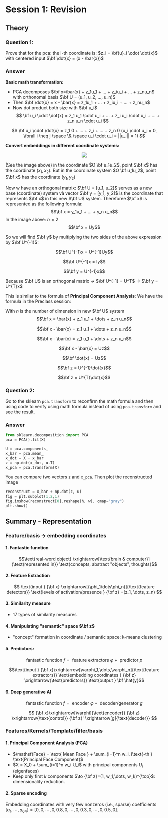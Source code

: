 # Session 1: Revision

## **Theory**
### **Question 1:**
Prove that for the pca: the i-th coordinate is: $z_i = \bf{u}_i \cdot \dot{x}$ with centered input $\bf \dot{x} = (x - \bar{x})$

### **Answer**
**Basic math transformation:**
- PCA decomposes $\bf x=\bar{x} + z_1u_1 + ... + z_iu_i + ... + z_nu_n$ with orthonomal basis $\bf U = (u_1, u_2, ..., u_n)$
- Then $\bf \dot{x} = x - \bar{x} = z_1u_1 + ... + z_iu_i + ... + z_nu_n$
- Now dot product both size with $\bf u_i$
$$
\bf u_i \cdot \dot{x} = z_1 u_1 \cdot u_i  + ... + z_i u_i \cdot u_i + ... + z_n u_n \cdot u_i
$$

$$
\bf u_i \cdot \dot{x} = z_1 0  + ... + z_i + ... + z_n 0 (u_i \cdot u_j = 0, \forall i \neq j \space \& \space u_i \cdot u_i = ||u_i|| = 1)
$$

**Convert embeddings in different coordinate systems:**
<center><img src=https://hackmd.io/_uploads/SyYCLYwdn.png></center>

(See the image above) in the coordinate $O \bf e_1e_2$, point $\bf x$ has the coordinate $(x_1, x_2)$. But in the coordinate system $O \bf u_1u_2$, point $\bf x$ has the coordinate $(y_1, y_2)$

Now w have an orthogonal matrix: $\bf U = [u_1, u_2]$ serves as a new base (coordinate) system và vector $\bf y = [y_1, y_2]$ is the coordinate that represents $\bf x$ in this new $\bf U$ system.
Thereforee $\bf x$ is represented as the following formula:
$$\bf x = y_1u_1 + ... + y_n u_n$$ In the image above: $n = 2$
$$\bf x = Uy$$

So we will find $\bf y$ by multiplying the two sides of the above expression by $\bf U^{-1}$:

$$\bf U^{-1}x = U^{-1}Uy$$

$$\bf U^{-1}x = Iy$$

$$\bf y = U^{-1}x$$


Because $\bf U$ is an orthogonal matrix $\rightarrow$ $\bf U^{-1} = U^T$ $\rightarrow$ $\bf y = U^{T}x$


This is similar to the formula of **Principal Component Analysis**:
We have the formula in the Preclass session:

With $n$ is the number of dimension in new $\bf U$ system
$$\bf x = \bar{x} + z_1 u_1 + \dots + z_n u_n$$

$$\bf x - \bar{x} = z_1 u_1 + \dots + z_n u_n$$

$$\bf x - \bar{x} = z_1 u_1 + \dots + z_n u_n$$

$$\bf x - \bar{x} = Uz$$

$$\bf \dot{x} = Uz$$

$$\bf z = U^{-1}\dot{x}$$

$$\bf z = U^{T}\dot{x}$$


### **Question 2:**
Go to the sklearn `pca.transform` to reconfirm the math formula and then using code to verify using math formula instead of using `pca.transform` and see the result.

### **Answer**
```python
from sklearn.decomposition import PCA
pca = PCA().fit(X)

U = pca.components_
x_bar = pca.mean_
x_dot = X - x_bar
z = np.dot(x_dot, u.T)
x_pca = pca.transform(X)
```
You can compare two vectors `z` and `x_pca`. Then plot the reconstructed image
```python
reconstruct = x_bar + np.dot(z, u)
fig = plt.subplot(1,2,1)
fig.imshow(reconstruct[0].reshape(h, w), cmap="gray")
plt.show()
```

## **Summary - Representation**
### **Feature/basis $\rightarrow$ embedding coordinates**
#### 1. Fantastic function 
$$\text{real-word object} \xrightarrow[\text{brain & computer}]{\text{represented in}} \text{concepts, abstract "objects", thoughts}$$

#### 2. Feature Extraction
$$
\text{input } {\bf x} \xrightarrow[(\phi_1\dots\phi_n)]{\text{feature detectors}} \text{levels of activation/presence } {\bf z} =(z_1, \dots, z_n)
$$
#### 3. Similarity measure
- 17 types of similarity measures
#### 4. Manipulating "semantic" space $\bf z$
- "concept" formation in coordinate / semantic space: k-means clustering

#### 5. Predictors:
$$\text{fantastic function } f = \text{ feature extractors } \varphi + \text{ predictor } p$$

$$\text{input } {\bf x}\xrightarrow[\varphi_1,\dots,\varphi_n]{\text{feature extractors}} \text{embedding coordinates } {\bf z} \xrightarrow{\text{predictors}} \text{output } \bf \hat{y}$$ 


#### 6. Deep generative AI
$$\text{fantastic function } f = \text{ encoder } \varphi + \text{ decoder/generator } g$$

$$
{\bf x}\xrightarrow[\varphi]{\text{encoder}} {\bf z} \xrightarrow{\text{control}} {\bf z}' \xrightarrow[g]{\text{decoder}}
$$

### **Features/Kernels/Template/filter/basis** 
#### **1. Principal Component Analysis (PCA)**
- $\mathsf{Face} = \text{ Mean Face } + \sum_{i=1}^n w_i. i\text{-th } \text{Principal Face Component}$
- $X = X_0 + \sum_{i=1}^n w_i U_i$ with principal components $U_i$ (eigenfaces)
- Keep only first $k$ components <span><!-- .element: class="fragment highlight-yellow" -->$\to {\bf z}=(1, w_1,\dots, w_k)^{\top}$: dimensionality reduction.</span>

#### **2. Sparse encoding**
<span><!-- .element: class="fragment highlight-yellow" -->Embedding coordinates with very few nonzeros (i.e., sparse) coefficients $[a_1, \cdots, a_{64}] = [0, 0, \cdots, 0, 0.8, 0, \cdots, 0, 0.3, 0, \cdots, 0, 0.5, 0]$.</span>